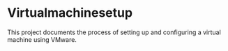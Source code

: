 # Virtualmachinesetup
This project documents the process of setting up and configuring a virtual machine using VMware.
